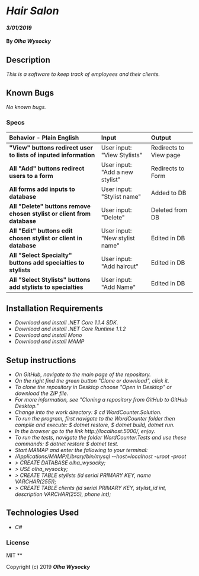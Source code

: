 # _Hair Salon_

#### _3/01/2019_

#### By _**Olha Wysocky**_

## Description
_This is a software to keep track of employees and their clients._


## Known Bugs

_No known bugs._

### Specs
| Behavior - Plain English | Input | Output |
| :-------------     | :------------- | :------------- |
| **"View" buttons redirect user to lists of inputed information** | User input: "View Stylists" | Redirects to View page |
| **All "Add" buttons redirect users to a form** | User input: "Add a new stylist" | Redirects to Form |
| **All forms add inputs to database** | User input: "Stylist name" | Added to DB |
| **All "Delete" buttons remove chosen stylist or client from database** | User input: "Delete" | Deleted from DB |
| **All "Edit" buttons edit chosen stylist or client in database** | User input: "New stylist name" | Edited in DB |
| **All "Select Specialty" buttons add specialties to stylists** | User input: "Add haircut" | Edited in DB |
| **All "Select Stylists" buttons add stylists to specialties** | User input: "Add Name" | Edited in DB |

## Installation Requirements
* _Download and install .NET Core 1.1.4 SDK._
* _Download and install .NET Core Runtime 1.1.2_
* _Download and install Mono_
* _Download and install MAMP_

## Setup instructions
* _On GitHub, navigate to the main page of the repository._
* _On the right find the green button "Clone or download", click it._
* _To clone the repository in Desktop choose "Open in Desktop" or download the ZIP file._
* _For more information, see "Cloning a repository from GitHub to GitHub Desktop."_
* _Change into the work directory: $ cd WordCounter.Solution._
* _To run the program, first navigate to the WordCounter folder then compile and execute: $ dotnet restore, $ dotnet build, dotnet run._
* _In the browser go to the link http://localhost:5000/, enjoy._
* _To run the tests, novigate the folder WordCounter.Tests and use these commands: $ dotnet restore $ dotnet test._
* _Start MAMAP and enter the fallowing to your terminal:_
* _/Applications/MAMP/Library/bin/mysql --host=localhost -uroot -proot_
* _> CREATE DATABASE olha_wysocky;_
* _> USE olha_wysocky;_
* _> CREATE TABLE stylists (id serial PRIMARY KEY, name VARCHAR(255));_
* _> CREATE TABLE clients (id serial PRIMARY KEY, stylist_id int, description VARCHAR(255), phone int);_


## Technologies Used

* _C#_

### License
MIT
**

Copyright (c) 2019 **_Olha Wysocky_**
